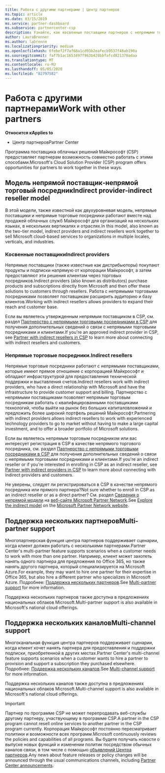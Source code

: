 ```yaml
---
title: Работа с другими партнерами | Центр партнеров
ms.topic: article
ms.date: 03/15/2019
ms.service: partner-dashboard
ms.subservice: partnercenter-csp
description: Узнайте, как косвенные поставщики партнеров с непрямыми торговыми посредниками в программе поставщика облачных решений (CSP) и определяют, какая роль подходит вам.
author: LauraBrenner
ms.author: labrenne
ms.localizationpriority: medium
ms.openlocfilehash: 6febef2f7af68a1cd93b2eafecb9537f48ab190a
ms.sourcegitcommit: faf7b1ac1653497f963b428bbfafcd821378adaa
ms.translationtype: MT
ms.contentlocale: ru-RU
ms.lasthandoff: 05/05/2020
ms.locfileid: "82797582"
---
```

# <a name="work-with-other-partners"></a><span data-ttu-id="260b5-103">Работа с другими партнерами</span><span class="sxs-lookup"><span data-stu-id="260b5-103">Work with other partners</span></span>

<span data-ttu-id="260b5-104">**Относится к**</span><span class="sxs-lookup"><span data-stu-id="260b5-104">**Applies to**</span></span>

-  <span data-ttu-id="260b5-105">Центр партнеров</span><span class="sxs-lookup"><span data-stu-id="260b5-105">Partner Center</span></span>

<span data-ttu-id="260b5-106">Программа поставщика облачных решений Майкрософт (CSP) предоставляет партнерам возможность совместно работать с этими способами.</span><span class="sxs-lookup"><span data-stu-id="260b5-106">Microsoft's Cloud Solution Provider (CSP) program offers opportunities for partners to work together in these ways.</span></span>

## <a name="indirect-provider-indirect-reseller-model"></a><span data-ttu-id="260b5-107">Модель непрямой поставщик‑непрямой торговый посредник</span><span class="sxs-lookup"><span data-stu-id="260b5-107">Indirect provider-indirect reseller model</span></span>

<span data-ttu-id="260b5-108">В этой модели, также известной как двухуровневая модель, непрямые поставщики и непрямые торговые посредники работают вместе над продажей облачных служб Майкрософт для организаций на нескольких языках, в нескольких вертикалях и отраслях.</span><span class="sxs-lookup"><span data-stu-id="260b5-108">In this model, also known as the two-tier model, indirect providers and indirect resellers work together to sell Microsoft cloud-based services to organizations in multiple locales, verticals, and industries.</span></span> 

### <a name="indirect-providers"></a><span data-ttu-id="260b5-109">Косвенные поставщики</span><span class="sxs-lookup"><span data-stu-id="260b5-109">Indirect providers</span></span>

<span data-ttu-id="260b5-110">Непрямые поставщики (также известные как дистрибьюторы) покупают продукты и подписки напрямую от корпорации Майкрософт, а затем предоставляют эти решения клиентам через торговых посредников.</span><span class="sxs-lookup"><span data-stu-id="260b5-110">Indirect providers (also known as distributors) purchase products and subscriptions directly from Microsoft and then offer these solutions to customers through resellers.</span></span> <span data-ttu-id="260b5-111">Работа с непрямыми торговыми посредниками позволяет поставщикам расширить аудиторию и базу клиентов.</span><span class="sxs-lookup"><span data-stu-id="260b5-111">Working with indirect resellers allows providers to expand their reach and customer base.</span></span> 

<span data-ttu-id="260b5-112">Если вы являетесь утвержденным непрямым поставщиком в CSP, см. раздел [Партнерство с непрямыми торговыми посредниками в CSP](indirect-provider-tasks-in-partner-center.md) для получения дополнительных сведений о связи с непрямыми торговыми посредниками и клиентами.</span><span class="sxs-lookup"><span data-stu-id="260b5-112">If you're an approved indirect provider in CSP, see [Partner with indirect resellers in CSP](indirect-provider-tasks-in-partner-center.md) to learn more about connecting with indirect resellers and customers.</span></span> 

### <a name="indirect-resellers"></a><span data-ttu-id="260b5-113">Непрямые торговые посредники.</span><span class="sxs-lookup"><span data-stu-id="260b5-113">Indirect resellers</span></span> 

<span data-ttu-id="260b5-114">Непрямые торговые посредники работают с непрямыми поставщиками, которые имеют прямое отношение с корпорацией Майкрософт и обладают инфраструктурой для предоставления технической поддержки и выставления счетов.</span><span class="sxs-lookup"><span data-stu-id="260b5-114">Indirect resellers work with indirect providers, who have a direct relationship with Microsoft and have the infrastructure to provide customer support and billing.</span></span> <span data-ttu-id="260b5-115">Партнерство с непрямыми поставщиками позволяет непрямым торговым посредникам работать с квалифицированными поставщиками технологий, чтобы выйти на рынок без больших капиталовложений и предложить более широкий портфель решений Майкрософт.</span><span class="sxs-lookup"><span data-stu-id="260b5-115">Partnering with indirect providers allows indirect resellers to work with experienced technology providers to go to market without having to make a large capital investment, and to offer a broader portfolio of Microsoft solutions.</span></span> 

<span data-ttu-id="260b5-116">Если вы являетесь непрямым торговым посредником или вас интересует регистрация в CSP в качестве непрямого торгового посредника, см. раздел [Партнерство с непрямыми торговыми посредниками в CSP](indirect-reseller-tasks-in-partner-center.md) для получения дополнительных сведений о связи с непрямыми торговыми посредниками и клиентами.</span><span class="sxs-lookup"><span data-stu-id="260b5-116">If you're an indirect reseller or if you're interested in enrolling in CSP as an indirect reseller, see [Partner with indirect providers in CSP](indirect-reseller-tasks-in-partner-center.md) to learn more about connecting with indirect providers and customers.</span></span>

<span data-ttu-id="260b5-117">Не уверены, следует ли регистрироваться в CSP в качестве непрямого посредника или прямого партнера?</span><span class="sxs-lookup"><span data-stu-id="260b5-117">Not sure whether to enroll in CSP as an indirect reseller or as a direct partner?</span></span> <span data-ttu-id="260b5-118">См. раздел [Сведения о непрямой модели](https://partner.microsoft.com/cloud-solution-provider/indirect) на [веб-сайте Microsoft Partner Network](https://partner.microsoft.com).</span><span class="sxs-lookup"><span data-stu-id="260b5-118">See [Explore the indirect model](https://partner.microsoft.com/cloud-solution-provider/indirect) on the [Microsoft Partner Network website](https://partner.microsoft.com).</span></span>   

## <a name="multi-partner-support"></a><span data-ttu-id="260b5-119">Поддержка нескольких партнеров</span><span class="sxs-lookup"><span data-stu-id="260b5-119">Multi-partner support</span></span>

<span data-ttu-id="260b5-120">Многопартнерская функция центра партнеров поддерживает сценарии, когда клиент должен работать с несколькими партнерами.</span><span class="sxs-lookup"><span data-stu-id="260b5-120">Partner Center's multi-partner feature supports scenarios when a customer needs to work with more than one partner.</span></span> <span data-ttu-id="260b5-121">Например, клиент может захотеть нанять одного партнера для предложения по Office 365, но также нанять другого партнера, который специализируется на Microsoft Azure.</span><span class="sxs-lookup"><span data-stu-id="260b5-121">For example, they may want to hire one partner for their expertise in Office 365, but also hire a different partner who specializes in Microsoft Azure.</span></span> <span data-ttu-id="260b5-122">Подробнее: [Поддержка нескольких партнеров](multipartner.md).</span><span class="sxs-lookup"><span data-stu-id="260b5-122">See [Multi-partner support](multipartner.md) for more information.</span></span>

<span data-ttu-id="260b5-123">Поддержка нескольких партнеров также доступна в предложениях национальных облаков Microsoft.</span><span class="sxs-lookup"><span data-stu-id="260b5-123">Multi-partner support is also available in Microsoft's national cloud offerings.</span></span> 

## <a name="multi-channel-support"></a><span data-ttu-id="260b5-124">Поддержка нескольких каналов</span><span class="sxs-lookup"><span data-stu-id="260b5-124">Multi-channel support</span></span>

<span data-ttu-id="260b5-125">Многоканальная функция центра партнеров поддерживает сценарии, когда клиент хочет нанять партнера для предоставления и поддержки подписки, приобретенной в других местах.</span><span class="sxs-lookup"><span data-stu-id="260b5-125">Partner Center's multi-channel feature supports scenarios when a customer wants to hire a partner to provision and support a subscription they purchased elsewhere.</span></span> <span data-ttu-id="260b5-126">Подробнее: [Поддержка нескольких каналов](multichannel.md).</span><span class="sxs-lookup"><span data-stu-id="260b5-126">See [Multi-channel support](multichannel.md) for more information.</span></span>

<span data-ttu-id="260b5-127">Поддержка нескольких каналов также доступна в предложениях национальных облаков Microsoft.</span><span class="sxs-lookup"><span data-stu-id="260b5-127">Multi-channel support is also available in Microsoft's national cloud offerings.</span></span>

> [!IMPORTANT]  
> <span data-ttu-id="260b5-128">Партнер по программе CSP не может перепродавать веб-службы другому партнеру, участвующему в программе CSP.</span><span class="sxs-lookup"><span data-stu-id="260b5-128">A partner in the CSP program cannot resell online services to another partner in the CSP program currently.</span></span> <span data-ttu-id="260b5-129">Корпорация Майкрософт постоянно пересматривает политики и возможности всех программ.</span><span class="sxs-lookup"><span data-stu-id="260b5-129">Microsoft continuously reviews the policies and capabilities of all programs.</span></span> <span data-ttu-id="260b5-130">Вы будете получать новости о выпуске новых функций и изменении политик посредством обычных каналов связи, в том числе с помощью [объявлений Центра партнеров](https://partner.microsoft.com/pcv/announcements).</span><span class="sxs-lookup"><span data-stu-id="260b5-130">Any news about feature releases or policy changes will be announced through the usual communications channels, including [Partner Center announcements](https://partner.microsoft.com/pcv/announcements).</span></span>
